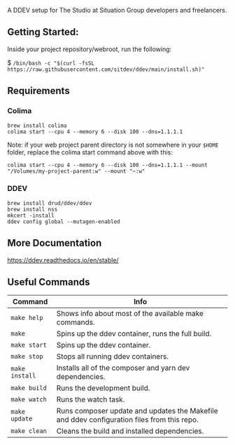 A DDEV setup for The Studio at Situation Group developers and freelancers.

## Getting Started:

Inside your project repository/webroot, run the following:

$ `/bin/bash -c "$(curl -fsSL https://raw.githubusercontent.com/sitdev/ddev/main/install.sh)"`

## Requirements

### Colima
```
brew install colima
colima start --cpu 4 --memory 6 --disk 100 --dns=1.1.1.1
```

Note: if your web project parent directory is not somewhere in your `$HOME` folder, replace the colima start command above with this:
```
colima start --cpu 4 --memory 6 --disk 100 --dns=1.1.1.1 --mount "/Volumes/my-project-parent:w" --mount "~:w"
```

### DDEV
```
brew install drud/ddev/ddev
brew install nss
mkcert -install
ddev config global --mutagen-enabled
```

## More Documentation
https://ddev.readthedocs.io/en/stable/

## Useful Commands

| Command        | Info                                                                                       |
|----------------|--------------------------------------------------------------------------------------------|
| `make help `   | Shows info about most of the available make commands.                                      |
| `make`         | Spins up the ddev container, runs the full build.                                          |
| `make start`   | Spins up the ddev container.                                                               |
| `make stop`    | Stops all running ddev containers.                                                         |
| `make install` | Installs all of the composer and yarn dev dependencies.                                    |
| `make build`   | Runs the development build.                                                                |
| `make watch`   | Runs the watch task.                                                                       |
| `make update`  | Runs composer update and updates the Makefile and ddev configuration files from this repo. |
| `make clean`   | Cleans the build and installed dependencies.                                               |
